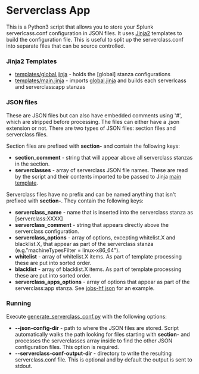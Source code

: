 # Serverclass App

This is a Python3 script that allows you to store your Splunk serverlcass.conf configuration in JSON files. It uses [Jinja2](https://jinja2docs.readthedocs.io/) templates to build the configuration file. This is useful to split up the serverclass.conf into separate files that can be source controlled.

### Jinja2 Templates

* [templates/global.jinja](templates/global.jinja) - holds the [global] stanza configurations
* [templates/main.jinja](templates/main.jinja) - imports [global.jinja](templates/main.jinja) and builds each serverlcass and serverclass:app stanzas

### JSON files

These are JSON files but can also have embedded comments using '#', which are stripped before processing. The files can either have a .json extension or not. There are two types of JSON files: section files and serverclass files.

Section files are prefixed with **section-** and contain the following keys:
* **section_comment** - string that will appear above all serverclass stanzas in the section.
* **serverclasses** - array of serverclass JSON file names. These are read by the script and their contents imported to be passed to Jinja [main template](templates/main.jinja).

Serverclass files have no prefix and can be named anything that isn't prefixed with **section-**. They contain the following keys:
* **serverclass_name** - name that is inserted into the serverclass stanza as [serverclass:XXXX]
* **serverclass_comment** - string that appears directly above the serverclass configuration.
* **serverclass_options** - array of options, excepting whitelist.X and blacklist.X, that appear as part of the serverclass stanza (e.g."machineTypesFilter = linux-x86_64").
* **whitelist** - array of whitelist.X items. As part of template processing these are put into sorted order.
* **blacklist** - array of blacklist.X items. As part of template processing these are put into sorted order.
* **serverclass_apps_options** - array of options that appear as part of the serverclass:app stanza. See [jobs-hf.json](test_json/jobs-hf.json) for an example.

### Running
Execute [generate_serverclass_conf.py](generate_serverclass_conf.py) with the following options:
* **--json-config-dir** - path to where the JSON files are stored. Script automatically walks the path looking for files starting with **section-** and processes the serverclasses array inside to find the other JSON configuration files. This option is required.
* **--serverclass-conf-output-dir** - directory to write the resulting serverclass.conf file. This is optional and by default the output is sent to stdout.

